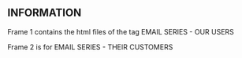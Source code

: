 ## INFORMATION

Frame 1 contains the html files of the tag EMAIL SERIES - OUR USERS



Frame 2 is for EMAIL SERIES - THEIR CUSTOMERS
